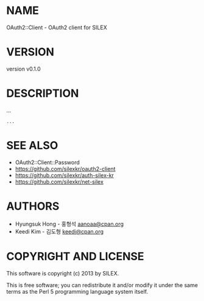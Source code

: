 # NAME

OAuth2::Client - OAuth2 client for SILEX

# VERSION

version v0.1.0

# DESCRIPTION

...

    ...

# SEE ALSO

- OAuth2::Client::Password
- https://github.com/silexkr/oauth2-client
- https://github.com/silexkr/auth-silex-kr
- https://github.com/silexkr/net-silex

# AUTHORS

- Hyungsuk Hong - 홍형석 <aanoaa@cpan.org>
- Keedi Kim - 김도형 <keedi@cpan.org>

# COPYRIGHT AND LICENSE

This software is copyright (c) 2013 by SILEX.

This is free software; you can redistribute it and/or modify it under
the same terms as the Perl 5 programming language system itself.
